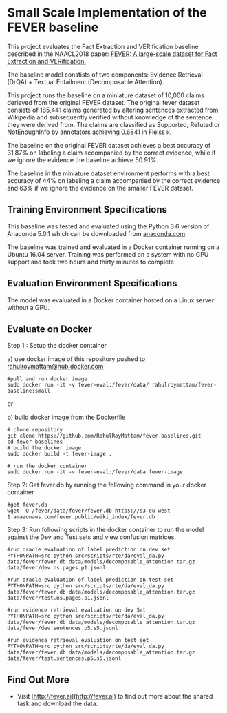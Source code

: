 # Small Scale Implementation of the FEVER baseline

This project evaluates the Fact Extraction and VERification baseline described in the NAACL2018 paper: [FEVER: A large-scale dataset for Fact Extraction and VERification.]()

The baseline model constists of two components: Evidence Retrieval (DrQA) + Textual Entailment (Decomposable Attention).

This project runs the baseline on a miniature dataset of 10,000 claims derieved from the original FEVER dataset. The original fever dataset consists of 185,441 claims generated by altering sentences extracted from Wikipedia and subsequently verified without knowledge of the sentence they were derived from. The claims are classified as Supported, Refuted or NotEnoughInfo by annotators achieving 0.6841 in Fleiss κ.  

The baseline on the original FEVER dataset achieves a best accuracy of 31.87% on labeling a claim accompanied by the correct evidence, while if we ignore the evidence the baseline achieve 50.91%.

The baseline in the miniature dataset environment performs with a best accuracy of 44% on labeling a claim accompanied by the correct evidence and 63% if we ignore the evidence on the smaller FEVER dataset.
 
## Training Environment Specifications

This baseline was tested and evaluated using the Python 3.6 version of Anaconda 5.0.1 which can be downloaded from [anaconda.com](https://www.anaconda.com/download/). 

The baseline was trained and evaluated in a Docker container running on a Ubuntu 16.04 server. Training was performed on a system with no GPU support and took two hours and thirty minutes to complete.

## Evaluation Environment Specifications

The model was evaluated in a Docker container hosted on a Linux server without a GPU.
 
## Evaluate on Docker

Step 1 : Setup the docker container

a) use docker image of this repository pushed to [rahulroymattam@hub.docker.com](https://hub.docker.com/r/rahulroymattam/fever-baseline/)

```
#pull and run docker image
sudo docker run -it -v fever-eval:/fever/data/ rahulroymattam/fever-baseline:small
```
or 

b) build docker image from the Dockerfile

```
# clone repository
git clone https://github.com/RahulRoyMattam/fever-baselines.git
cd fever-baselines
# build the docker image
sudo docker build -t fever-image .

# run the docker container
sudo docker run -it -v fever-eval:/fever/data fever-image
```

Step 2: Get fever.db by running the following command in your docker container

```
#get fever.db
wget -O /fever/data/fever/fever.db https://s3-eu-west-1.amazonaws.com/fever.public/wiki_index/fever.db
```

Step 3: Run following scripts in the docker container to run the model against the Dev and Test sets and view confusion matrices.

```
#run oracle evaluation of label prediction on dev set
PYTHONPATH=src python src/scripts/rte/da/eval_da.py data/fever/fever.db data/models/decomposable_attention.tar.gz data/fever/dev.ns.pages.p1.jsonl

#run oracle evaluation of label prediction on test set
PYTHONPATH=src python src/scripts/rte/da/eval_da.py data/fever/fever.db data/models/decomposable_attention.tar.gz data/fever/test.ns.pages.p1.jsonl

#run evidence retrieval evaluation on dev Set
PYTHONPATH=src python src/scripts/rte/da/eval_da.py data/fever/fever.db data/models/decomposable_attention.tar.gz data/fever/dev.sentences.p5.s5.jsonl
    
#run evidence retrieval evaluation on test set
PYTHONPATH=src python src/scripts/rte/da/eval_da.py data/fever/fever.db data/models/decomposable_attention.tar.gz data/fever/test.sentences.p5.s5.jsonl
```

## Find Out More

 * Visit [http://fever.ai](http://fever.ai) to find out more about the shared task and download the data.
